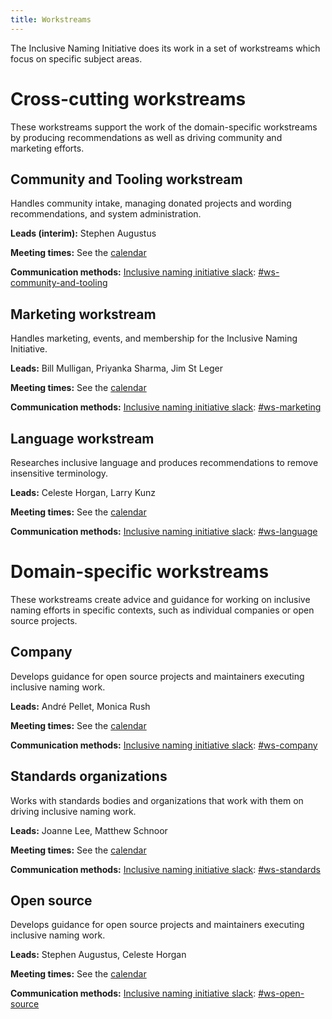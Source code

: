 ```yaml
---
title: Workstreams
---
```


The Inclusive Naming Initiative does its work in a set of workstreams which focus on specific subject areas. 

# Cross-cutting workstreams

These workstreams support the work of the domain-specific workstreams by producing recommendations as well as driving community and marketing efforts.

## Community and Tooling workstream

Handles community intake, managing donated projects and wording recommendations, and system administration.

**Leads (interim):** Stephen Augustus 

**Meeting times:** See the [calendar](/calendar)

**Communication methods:** [Inclusive naming initiative slack](https://communityinviter.com/apps/inclusive-naming/invite): [#ws-community-and-tooling](https://inclusive-naming.slack.com/archives/C01K578H0TY) 


## Marketing workstream

Handles marketing, events, and membership for the Inclusive Naming Initiative.

**Leads:** Bill Mulligan, Priyanka Sharma, Jim St Leger

**Meeting times:** See the [calendar](/calendar)

**Communication methods:** [Inclusive naming initiative slack](https://communityinviter.com/apps/inclusive-naming/invite): [#ws-marketing](https://inclusive-naming.slack.com/archives/C01K57AHD9U) 

## Language workstream

Researches inclusive language and produces recommendations to remove insensitive terminology. 

**Leads:** Celeste Horgan, Larry Kunz 

**Meeting times:** See the [calendar](/calendar)

**Communication methods:** [Inclusive naming initiative slack](https://communityinviter.com/apps/inclusive-naming/invite): [#ws-language](https://inclusive-naming.slack.com/archives/C01KC0PU3EE) 

# Domain-specific workstreams

These workstreams create advice and guidance for working on inclusive naming efforts in specific contexts, such as individual companies or open source projects.

## Company

Develops guidance for open source projects and maintainers executing inclusive naming work.

**Leads:** André Pellet, Monica Rush

**Meeting times:** See the [calendar](/calendar)

**Communication methods:** [Inclusive naming initiative slack](https://communityinviter.com/apps/inclusive-naming/invite): [#ws-company](https://inclusive-naming.slack.com/archives/C01KHU9QB0C) 

## Standards organizations

Works with standards bodies and organizations that work with them on driving inclusive naming work.

**Leads:** Joanne Lee, Matthew Schnoor  

**Meeting times:** See the [calendar](/calendar)

**Communication methods:** [Inclusive naming initiative slack](https://communityinviter.com/apps/inclusive-naming/invite): [#ws-standards](https://inclusive-naming.slack.com/archives/C01K8LY0H8V) 

## Open source 

Develops guidance for open source projects and maintainers executing inclusive naming work.

**Leads:** Stephen Augustus, Celeste Horgan 

**Meeting times:** See the [calendar](/calendar)

**Communication methods:** [Inclusive naming initiative slack](https://communityinviter.com/apps/inclusive-naming/invite): [#ws-open-source](https://inclusive-naming.slack.com/archives/C01KHU7SS68) 
